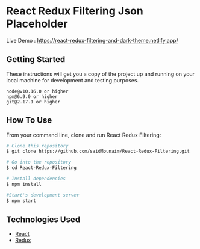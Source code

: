 # React Redux Filtering Json Placeholder

Live Demo  :  https://react-redux-filtering-and-dark-theme.netlify.app/

## Getting Started

These instructions will get you a copy of the project up and running on your local machine for development and testing purposes.

```
node@v10.16.0 or higher
npm@6.9.0 or higher
git@2.17.1 or higher
```

## How To Use

From your command line, clone and run React Redux Filtering:

```bash
# Clone this repository
$ git clone https://github.com/saidMounaim/React-Redux-Filtering.git

# Go into the repository
$ cd React-Redux-Filtering

# Install dependencies
$ npm install

#Start's development server
$ npm start
```

## Technologies Used

-   [React](https://reactjs.org/)
-   [Redux](https://redux.js.org/)
